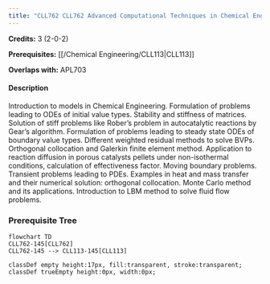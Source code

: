 ```yaml
---
title: "CLL762 CLL762 Advanced Computational Techniques in Chemical Engineering"
---
```

**Credits:** 3 (2-0-2)

**Prerequisites:** [[/Chemical Engineering/CLL113|CLL113]]

**Overlaps with:** APL703

#### Description
Introduction to models in Chemical Engineering. Formulation of problems leading to ODEs of initial value types. Stability and stiffness of matrices. Solution of stiff problems like Rober’s problem in autocatalytic reactions by Gear’s algorithm. Formulation of problems leading to steady state ODEs of boundary value types. Different weighted residual methods to solve BVPs. Orthogonal collocation and Galerkin finite element method. Application to reaction diffusion in porous catalysts pellets under non-isothermal conditions, calculation of effectiveness factor. Moving boundary problems. Transient problems leading to PDEs. Examples in heat and mass transfer and their numerical solution: orthogonal collocation. Monte Carlo method and its applications. Introduction to LBM method to solve fluid flow problems.

### Prerequisite Tree

```mermaid
flowchart TD
CLL762-145[CLL762]
CLL762-145 --> CLL113-145[CLL113]

classDef empty height:17px, fill:transparent, stroke:transparent;
classDef trueEmpty height:0px, width:0px;
```